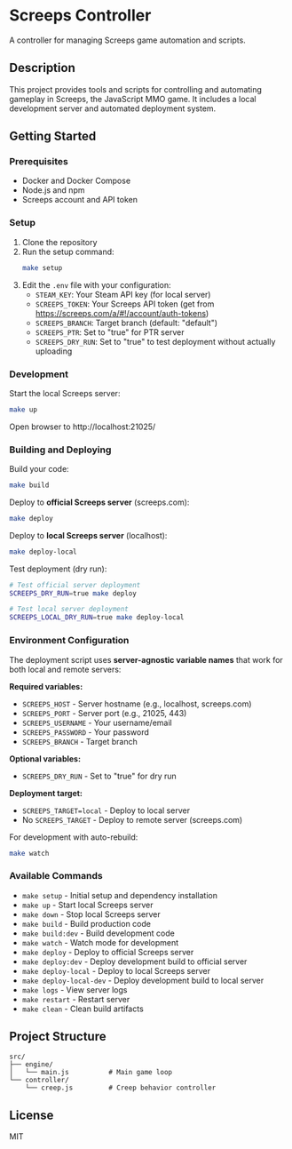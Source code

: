 # Screeps Controller

A controller for managing Screeps game automation and scripts.

## Description

This project provides tools and scripts for controlling and automating gameplay in Screeps, the JavaScript MMO game. It includes a local development server and automated deployment system.

## Getting Started

### Prerequisites

- Docker and Docker Compose
- Node.js and npm
- Screeps account and API token

### Setup

1. Clone the repository
2. Run the setup command:
   ```bash
   make setup
   ```
3. Edit the `.env` file with your configuration:
   - `STEAM_KEY`: Your Steam API key (for local server)
   - `SCREEPS_TOKEN`: Your Screeps API token (get from https://screeps.com/a/#!/account/auth-tokens)
   - `SCREEPS_BRANCH`: Target branch (default: "default")
   - `SCREEPS_PTR`: Set to "true" for PTR server
   - `SCREEPS_DRY_RUN`: Set to "true" to test deployment without actually uploading

### Development

Start the local Screeps server:
```bash
make up
```

Open browser to http://localhost:21025/

### Building and Deploying

Build your code:
```bash
make build
```

Deploy to **official Screeps server** (screeps.com):
```bash
make deploy
```

Deploy to **local Screeps server** (localhost):
```bash
make deploy-local
```

Test deployment (dry run):
```bash
# Test official server deployment
SCREEPS_DRY_RUN=true make deploy

# Test local server deployment
SCREEPS_LOCAL_DRY_RUN=true make deploy-local
```

### Environment Configuration

The deployment script uses **server-agnostic variable names** that work for both local and remote servers:

**Required variables:**
- `SCREEPS_HOST` - Server hostname (e.g., localhost, screeps.com)
- `SCREEPS_PORT` - Server port (e.g., 21025, 443)
- `SCREEPS_USERNAME` - Your username/email
- `SCREEPS_PASSWORD` - Your password
- `SCREEPS_BRANCH` - Target branch

**Optional variables:**
- `SCREEPS_DRY_RUN` - Set to "true" for dry run

**Deployment target:**
- `SCREEPS_TARGET=local` - Deploy to local server
- No `SCREEPS_TARGET` - Deploy to remote server (screeps.com)

For development with auto-rebuild:
```bash
make watch
```

### Available Commands

- `make setup` - Initial setup and dependency installation
- `make up` - Start local Screeps server
- `make down` - Stop local Screeps server
- `make build` - Build production code
- `make build:dev` - Build development code
- `make watch` - Watch mode for development
- `make deploy` - Deploy to official Screeps server
- `make deploy:dev` - Deploy development build to official server
- `make deploy-local` - Deploy to local Screeps server
- `make deploy-local-dev` - Deploy development build to local server
- `make logs` - View server logs
- `make restart` - Restart server
- `make clean` - Clean build artifacts

## Project Structure

```
src/
├── engine/
│   └── main.js          # Main game loop
└── controller/
    └── creep.js         # Creep behavior controller
```

## License

MIT
